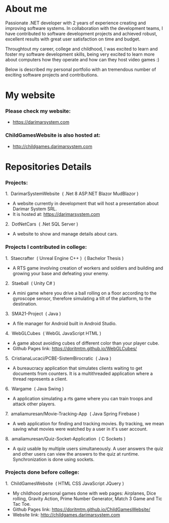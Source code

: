 # About me
Passionate .NET developer with 2 years of experience creating and improving software systems. In collaboration with the development teams, I have contributed to software development projects and achieved robust, excellent results with great user satisfaction on time and budget.

Throughtout my career, college and childhood, I was excited to learn and foster my software development skills, being very excited to learn more about computers how they operate and how can they host video games :)

Below is described my personal portfolio with an tremendous number of exciting software projects and contributions.
# My website
### Please check my website:
   - https://darimarsystem.com
### ChildGamesWebsite is also hosted at:
   - http://childgames.darimarsystem.com

# Repositories Details
### Projects:
1.&nbsp; DarimarSystemWebsite &nbsp;( .Net 8 ASP.NET Blazor MudBlazor )

   - A website currently in development that will host a presentation about Darimar System SRL.
   - It is hosted at: https://darimarsystem.com

2.&nbsp; DotNetCars &nbsp;( .Net SQL Server )

   - A website to show and manage details about cars.

### Projects I contributed in college:
1.&nbsp; Staecrafter &nbsp;( Unreal Engine C++ )&nbsp; ( Bachelor Thesis )

   - A RTS game involving creation of workers and soldiers and building and growing your base and defeating your enemy.

2.&nbsp; Staeball &nbsp;( Unity C# )

   - A mini game where you drive a ball rolling on a floor according to the gyroscope sensor, therefore simulating a tilt of the platform, to the destination.
   
3.&nbsp; SMA21-Project &nbsp;( Java )

   - A file manager for Android built in Android Studio.
   
4.&nbsp; WebGLCubes &nbsp;( WebGL JavaScript HTML )

   - A game about avoiding cubes of different color than your player cube.
   - Github Pages link: https://doritmtm.github.io/WebGLCubes/

5.&nbsp; CristianaLucaci/PCBE-SistemBirocratic &nbsp;( Java )

   - A bureaucracy application that simulates clients waiting to get documents from counters. It is a multithreaded application where a thread represents a client.

6.&nbsp; Wargame &nbsp;( Java Swing )

   - A application simulating a rts game where you can train troops and attack other players.

7.&nbsp; amaliamuresan/Movie-Tracking-App &nbsp;( Java Spring Firebase )

   - A web application for finding and tracking movies. By tracking, we mean saving what movies were watched by a user in it's user account.

8.&nbsp; amaliamuresan/Quiz-Socket-Application &nbsp;( C Sockets )

   - A quiz usable by multiple users simultaneously. A user answers the quiz and other users can view the answers to the quiz at runtime. Synchronization is done using sockets.

### Projects done before college:
1.&nbsp; ChildGamesWebsite &nbsp;( HTML CSS JavaScript JQuery )

   - My childhood personal games done with web pages: Airplanes, Dice rolling, Gravity Action, Prime Number Generator, Match 3 Game and Tic Tac Toe.
   - Github Pages link: https://doritmtm.github.io/ChildGamesWebsite/
   - Website link: http://childgames.darimarsystem.com
   
